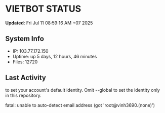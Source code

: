 # VIETBOT STATUS
**Updated**: Fri Jul 11 08:59:16 AM +07 2025

## System Info
- IP: 103.77.172.150
- Uptime: up 5 days, 12 hours, 46 minutes
- Files: 12720

## Last Activity

to set your account's default identity.
Omit --global to set the identity only in this repository.

fatal: unable to auto-detect email address (got 'root@vinh3690.(none)')
